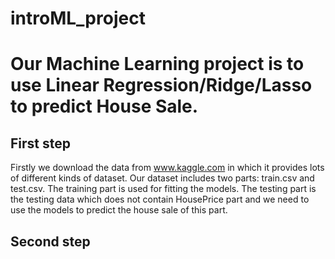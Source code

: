 # introML_project
Our Machine Learning project is to use Linear Regression/Ridge/Lasso to predict House Sale.
=========
## First step
Firstly we download the data from www.kaggle.com in which it provides lots of different kinds of dataset. 
Our dataset includes two parts: train.csv and test.csv. The training part is used for fitting the models. The testing part is the testing data which does not contain HousePrice part and we need to use the models to predict the house sale of this part.

## Second step

